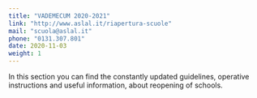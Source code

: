 ```yaml
---
title: "VADEMECUM 2020-2021"
link: "http://www.aslal.it/riapertura-scuole"
mail: "scuola@aslal.it"
phone: "0131.307.801"
date: 2020-11-03
weight: 1
---
```


In this section you can find the constantly updated guidelines, operative instructions and useful information, about reopening of schools.
